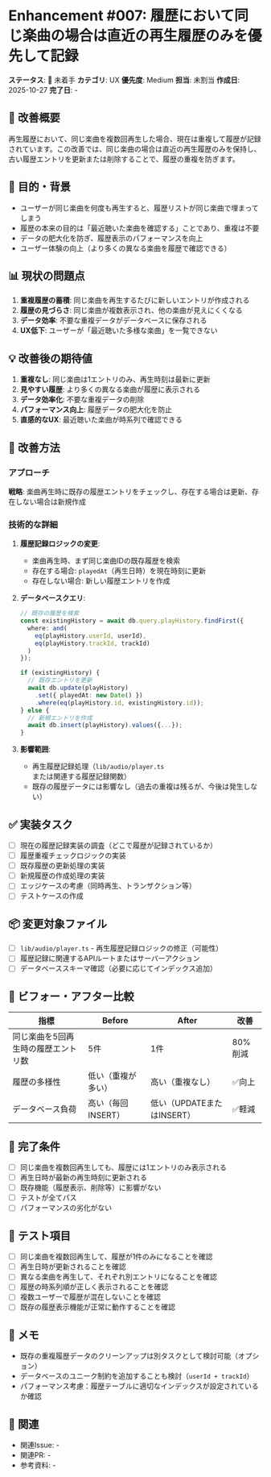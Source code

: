 # Enhancement #007: 履歴において同じ楽曲の場合は直近の再生履歴のみを優先して記録

**ステータス**: 🔴 未着手
**カテゴリ**: UX
**優先度**: Medium
**担当**: 未割当
**作成日**: 2025-10-27
**完了日**: -

## 🔧 改善概要

再生履歴において、同じ楽曲を複数回再生した場合、現在は重複して履歴が記録されています。この改善では、同じ楽曲の場合は直近の再生履歴のみを保持し、古い履歴エントリを更新または削除することで、履歴の重複を防ぎます。

## 🎯 目的・背景

- ユーザーが同じ楽曲を何度も再生すると、履歴リストが同じ楽曲で埋まってしまう
- 履歴の本来の目的は「最近聴いた楽曲を確認する」ことであり、重複は不要
- データの肥大化を防ぎ、履歴表示のパフォーマンスを向上
- ユーザー体験の向上（より多くの異なる楽曲を履歴で確認できる）

## 📊 現状の問題点

1. **重複履歴の蓄積**: 同じ楽曲を再生するたびに新しいエントリが作成される
2. **履歴の見づらさ**: 同じ楽曲が複数表示され、他の楽曲が見えにくくなる
3. **データ効率**: 不要な重複データがデータベースに保存される
4. **UX低下**: ユーザーが「最近聴いた多様な楽曲」を一覧できない

## 💡 改善後の期待値

1. **重複なし**: 同じ楽曲は1エントリのみ、再生時刻は最新に更新
2. **見やすい履歴**: より多くの異なる楽曲が履歴に表示される
3. **データ効率化**: 不要な重複データの削除
4. **パフォーマンス向上**: 履歴データの肥大化を防止
5. **直感的なUX**: 最近聴いた楽曲が時系列で確認できる

## 🔧 改善方法

### アプローチ

**戦略**: 楽曲再生時に既存の履歴エントリをチェックし、存在する場合は更新、存在しない場合は新規作成

### 技術的な詳細

1. **履歴記録ロジックの変更**:
   - 楽曲再生時、まず同じ楽曲IDの既存履歴を検索
   - 存在する場合: `playedAt`（再生日時）を現在時刻に更新
   - 存在しない場合: 新しい履歴エントリを作成

2. **データベースクエリ**:
   ```typescript
   // 既存の履歴を検索
   const existingHistory = await db.query.playHistory.findFirst({
     where: and(
       eq(playHistory.userId, userId),
       eq(playHistory.trackId, trackId)
     )
   });

   if (existingHistory) {
     // 既存エントリを更新
     await db.update(playHistory)
       .set({ playedAt: new Date() })
       .where(eq(playHistory.id, existingHistory.id));
   } else {
     // 新規エントリを作成
     await db.insert(playHistory).values({...});
   }
   ```

3. **影響範囲**:
   - 再生履歴記録処理（`lib/audio/player.ts` または関連する履歴記録関数）
   - 既存の履歴データには影響なし（過去の重複は残るが、今後は発生しない）

## ✅ 実装タスク

- [ ] 現在の履歴記録実装の調査（どこで履歴が記録されているか）
- [ ] 履歴重複チェックロジックの実装
- [ ] 既存履歴の更新処理の実装
- [ ] 新規履歴の作成処理の実装
- [ ] エッジケースの考慮（同時再生、トランザクション等）
- [ ] テストケースの作成

## 📦 変更対象ファイル

- [ ] `lib/audio/player.ts` - 再生履歴記録ロジックの修正（可能性）
- [ ] 履歴記録に関連するAPIルートまたはサーバーアクション
- [ ] データベーススキーマ確認（必要に応じてインデックス追加）

## 🧪 ビフォー・アフター比較

| 指標 | Before | After | 改善 |
|------|--------|-------|------|
| 同じ楽曲を5回再生時の履歴エントリ数 | 5件 | 1件 | 80%削減 |
| 履歴の多様性 | 低い（重複が多い） | 高い（重複なし） | ✅向上 |
| データベース負荷 | 高い（毎回INSERT） | 低い（UPDATEまたはINSERT） | ✅軽減 |

## 🎯 完了条件

- [ ] 同じ楽曲を複数回再生しても、履歴には1エントリのみ表示される
- [ ] 再生日時が最新の再生時刻に更新される
- [ ] 既存機能（履歴表示、削除等）に影響がない
- [ ] テストが全てパス
- [ ] パフォーマンスの劣化がない

## 🧪 テスト項目

- [ ] 同じ楽曲を複数回再生して、履歴が1件のみになることを確認
- [ ] 再生日時が更新されることを確認
- [ ] 異なる楽曲を再生して、それぞれ別エントリになることを確認
- [ ] 履歴の時系列順が正しく表示されることを確認
- [ ] 複数ユーザーで履歴が混在しないことを確認
- [ ] 既存の履歴表示機能が正常に動作することを確認

## 📝 メモ

- 既存の重複履歴データのクリーンアップは別タスクとして検討可能（オプション）
- データベースのユニーク制約を追加することも検討（`userId + trackId`）
- パフォーマンス考慮：履歴テーブルに適切なインデックスが設定されているか確認

## 🔗 関連

- 関連Issue: -
- 関連PR: -
- 参考資料: -
